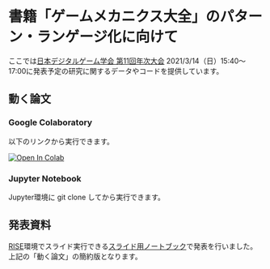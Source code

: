 # 書籍「ゲームメカニクス大全」のパターン・ランゲージ化に向けて

ここでは[日本デジタルゲーム学会 第11回年次大会](http://digrajapan.org/conf11th/) 2021/3/14（日）15:40～17:00に発表予定の研究に関するデータやコードを提供しています。

## 動く論文

### Google Colaboratory

以下のリンクから実行できます。

<a href="https://colab.research.google.com/github/mnagaku/digraj202103/blob/master/paper.ipynb" target="_blank"><img src="https://colab.research.google.com/assets/colab-badge.svg" alt="Open In Colab"></a>

### Jupyter Notebook

Jupyter環境に git clone してから実行できます。

## 発表資料

[RISE](https://rise.readthedocs.io/en/stable/)環境でスライド実行できる[スライド用ノートブック](slide.ipynb)で発表を行いました。上記の「動く論文」の簡約版となります。

